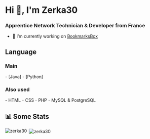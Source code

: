 <h1>Hi 👋, I'm Zerka30</h1>
<h3>Apprentice Network Technician & Developer from France </h3>

- 🤝 I’m currently working on [BookmarksBox](https://github.com/Cleymax/BookmarksBox)

<h2>Language</h2>

  <h3>Main</h3>
    - [Java]
    - [Python]
  <h3>Also used</h3>
    - HTML
    - CSS
    - PHP
    - MySQL & PostgreSQL
<h2>📊 Some Stats</h2>

<p><img align="left" src="https://github-readme-stats.vercel.app/api/top-langs?username=zerka30&show_icons=true&locale=en&theme=dark" alt="zerka30" /></p>

<p>&nbsp;<img align="center" src="https://github-readme-stats.vercel.app/api?username=zerka30&show_icons=true&locale=en&theme=dark" alt="zerka30" /></p>
